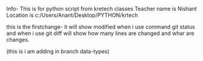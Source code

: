 Info- This is for python script from kretech classes
Teacher name is Nishant
Location is c:/Users/Anant/Desktop/PYTHON/krtech

this is the firstchange- it will show modified when i use command git status
and when i use git diff will show how many lines are changed and whar are changes.

(this is i am adding in branch data-types)

